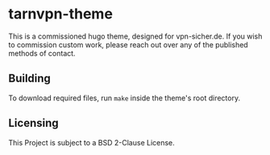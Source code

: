 # tarnvpn-theme

This is a commissioned hugo theme, designed for vpn-sicher.de. If you wish to
commission custom work, please reach out over any of the published methods of
contact.

## Building

To download required files, run `make` inside the theme's root directory.

## Licensing

This Project is subject to a BSD 2-Clause License.
